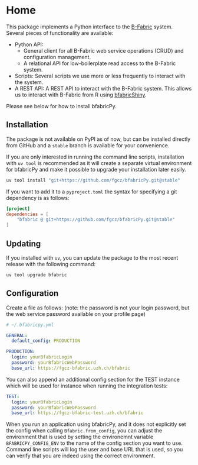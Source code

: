 # Home

This package implements a Python interface to the [B-Fabric](https://fgcz-bfabric.uzh.ch/bfabric/) system.
Several pieces of functionality are available:

- Python API:
    - General client for all B-Fabric web service operations (CRUD) and configuration management.
    - A relational API for low-boilerplate read access to the B-Fabric system.
- Scripts: Several scripts we use more or less frequently to interact with the system.
- A REST API: A REST API to interact with the B-Fabric system. This allows us to interact with B-Fabric from R using [bfabricShiny](https://github.com/cpanse/bfabricShiny).

Please see below for how to install bfabricPy.

## Installation

The package is not available on PyPI as of now, but can be installed directly from GitHub and a `stable` branch is available for your convenience.

If you are only interested in running the command line scripts, installation with `uv tool` is recommended as it will create a separate virtual environment for bfabricPy and make it possible to upgrade your installation later easily.

```bash
uv tool install "git+https://github.com/fgcz/bfabricPy.git@stable"
```

If you want to add it to a `pyproject.toml` the syntax for specifying a git dependency is as follows:

```toml
[project]
dependencies = [
    "bfabric @ git+https://github.com/fgcz/bfabricPy.git@stable"
]
```

## Updating

If you installed with `uv`, you can update the package to the most recent release with the following command:

```bash
uv tool upgrade bfabric
```

## Configuration

Create a file as follows: (note: the password is not your login password, but the web service password available on your profile page)

```yaml
# ~/.bfabricpy.yml

GENERAL:
  default_config: PRODUCTION

PRODUCTION:
  login: yourBfabricLogin
  password: yourBfabricWebPassword
  base_url: https://fgcz-bfabric.uzh.ch/bfabric
```

You can also append an additional config section for the TEST instance which will be used for instance when running the integration tests:

```yaml
TEST:
  login: yourBfabricLogin
  password: yourBfabricWebPassword
  base_url: https://fgcz-bfabric-test.uzh.ch/bfabric
```

When you run an application using bfabricPy, and it does not explicitly set the config when calling `Bfabric.from_config`, you can adjust the
environment that is used by setting the environemnt variable `BFABRICPY_CONFIG_ENV` to the name of the config section you want to use.
Command line scripts will log the user and base URL that is used, so you can verify that you are indeed using the correct environment.
